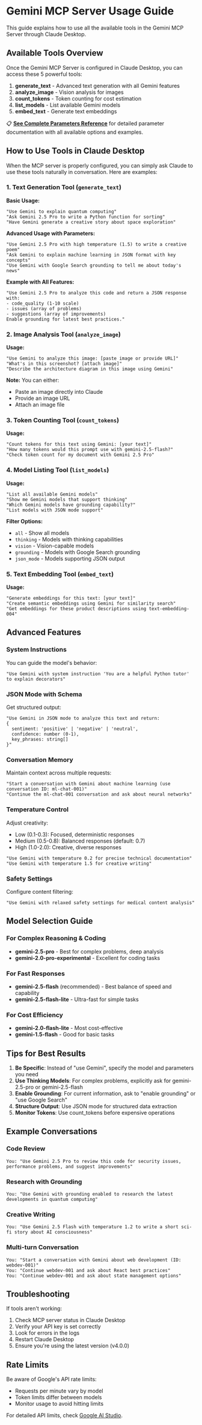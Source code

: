 # Gemini MCP Server Usage Guide

This guide explains how to use all the available tools in the Gemini MCP Server through Claude Desktop.

## Available Tools Overview

Once the Gemini MCP Server is configured in Claude Desktop, you can access these 5 powerful tools:

1. **generate_text** - Advanced text generation with all Gemini features
2. **analyze_image** - Vision analysis for images
3. **count_tokens** - Token counting for cost estimation
4. **list_models** - List available Gemini models
5. **embed_text** - Generate text embeddings

📋 **[See Complete Parameters Reference](PARAMETERS_REFERENCE.md)** for detailed parameter documentation with all available options and examples.

## How to Use Tools in Claude Desktop

When the MCP server is properly configured, you can simply ask Claude to use these tools naturally in conversation. Here are examples:

### 1. Text Generation Tool (`generate_text`)

**Basic Usage:**
```
"Use Gemini to explain quantum computing"
"Ask Gemini 2.5 Pro to write a Python function for sorting"
"Have Gemini generate a creative story about space exploration"
```

**Advanced Usage with Parameters:**
```
"Use Gemini 2.5 Pro with high temperature (1.5) to write a creative poem"
"Ask Gemini to explain machine learning in JSON format with key concepts"
"Use Gemini with Google Search grounding to tell me about today's news"
```

**Example with All Features:**
```
"Use Gemini 2.5 Pro to analyze this code and return a JSON response with:
- code_quality (1-10 scale)
- issues (array of problems)
- suggestions (array of improvements)
Enable grounding for latest best practices."
```

### 2. Image Analysis Tool (`analyze_image`)

**Usage:**
```
"Use Gemini to analyze this image: [paste image or provide URL]"
"What's in this screenshot? [attach image]"
"Describe the architecture diagram in this image using Gemini"
```

**Note:** You can either:
- Paste an image directly into Claude
- Provide an image URL
- Attach an image file

### 3. Token Counting Tool (`count_tokens`)

**Usage:**
```
"Count tokens for this text using Gemini: [your text]"
"How many tokens would this prompt use with gemini-2.5-flash?"
"Check token count for my document with Gemini 2.5 Pro"
```

### 4. Model Listing Tool (`list_models`)

**Usage:**
```
"List all available Gemini models"
"Show me Gemini models that support thinking"
"Which Gemini models have grounding capability?"
"List models with JSON mode support"
```

**Filter Options:**
- `all` - Show all models
- `thinking` - Models with thinking capabilities
- `vision` - Vision-capable models
- `grounding` - Models with Google Search grounding
- `json_mode` - Models supporting JSON output

### 5. Text Embedding Tool (`embed_text`)

**Usage:**
```
"Generate embeddings for this text: [your text]"
"Create semantic embeddings using Gemini for similarity search"
"Get embeddings for these product descriptions using text-embedding-004"
```

## Advanced Features

### System Instructions
You can guide the model's behavior:
```
"Use Gemini with system instruction 'You are a helpful Python tutor' to explain decorators"
```

### JSON Mode with Schema
Get structured output:
```
"Use Gemini in JSON mode to analyze this text and return:
{
  sentiment: 'positive' | 'negative' | 'neutral',
  confidence: number (0-1),
  key_phrases: string[]
}"
```

### Conversation Memory
Maintain context across multiple requests:
```
"Start a conversation with Gemini about machine learning (use conversation ID: ml-chat-001)"
"Continue the ml-chat-001 conversation and ask about neural networks"
```

### Temperature Control
Adjust creativity:
- Low (0.1-0.3): Focused, deterministic responses
- Medium (0.5-0.8): Balanced responses (default: 0.7)
- High (1.0-2.0): Creative, diverse responses

```
"Use Gemini with temperature 0.2 for precise technical documentation"
"Use Gemini with temperature 1.5 for creative writing"
```

### Safety Settings
Configure content filtering:
```
"Use Gemini with relaxed safety settings for medical content analysis"
```

## Model Selection Guide

### For Complex Reasoning & Coding
- **gemini-2.5-pro** - Best for complex problems, deep analysis
- **gemini-2.0-pro-experimental** - Excellent for coding tasks

### For Fast Responses
- **gemini-2.5-flash** (recommended) - Best balance of speed and capability
- **gemini-2.5-flash-lite** - Ultra-fast for simple tasks

### For Cost Efficiency
- **gemini-2.0-flash-lite** - Most cost-effective
- **gemini-1.5-flash** - Good for basic tasks

## Tips for Best Results

1. **Be Specific**: Instead of "use Gemini", specify the model and parameters you need
2. **Use Thinking Models**: For complex problems, explicitly ask for gemini-2.5-pro or gemini-2.5-flash
3. **Enable Grounding**: For current information, ask to "enable grounding" or "use Google Search"
4. **Structure Output**: Use JSON mode for structured data extraction
5. **Monitor Tokens**: Use count_tokens before expensive operations

## Example Conversations

### Code Review
```
You: "Use Gemini 2.5 Pro to review this code for security issues, performance problems, and suggest improvements"
```

### Research with Grounding
```
You: "Use Gemini with grounding enabled to research the latest developments in quantum computing"
```

### Creative Writing
```
You: "Use Gemini 2.5 Flash with temperature 1.2 to write a short sci-fi story about AI consciousness"
```

### Multi-turn Conversation
```
You: "Start a conversation with Gemini about web development (ID: webdev-001)"
You: "Continue webdev-001 and ask about React best practices"
You: "Continue webdev-001 and ask about state management options"
```

## Troubleshooting

If tools aren't working:
1. Check MCP server status in Claude Desktop
2. Verify your API key is set correctly
3. Look for errors in the logs
4. Restart Claude Desktop
5. Ensure you're using the latest version (v4.0.0)

## Rate Limits

Be aware of Google's API rate limits:
- Requests per minute vary by model
- Token limits differ between models
- Monitor usage to avoid hitting limits

For detailed API limits, check [Google AI Studio](https://makersuite.google.com/app/apikey).